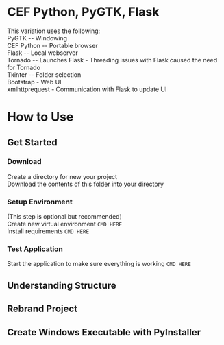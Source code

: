 # CEF Python, PyGTK, Flask
This variation uses the following:  
PyGTK -- Windowing  
CEF Python -- Portable browser  
Flask -- Local webserver  
Tornado -- Launches Flask - Threading issues with Flask caused the need for Tornado  
Tkinter -- Folder selection  
Bootstrap - Web UI  
xmlhttprequest - Communication with Flask to update UI  

# How to Use

## Get Started

### Download
Create a directory for new your project  
Download the contents of this folder into your directory

### Setup Environment
(This step is optional but recommended)  
Create new virtual environment `CMD HERE`  
Install requirements `CMD HERE`

### Test Application
Start the application to make sure everything is working `CMD HERE`

## Understanding Structure

## Rebrand Project

## Create Windows Executable with PyInstaller